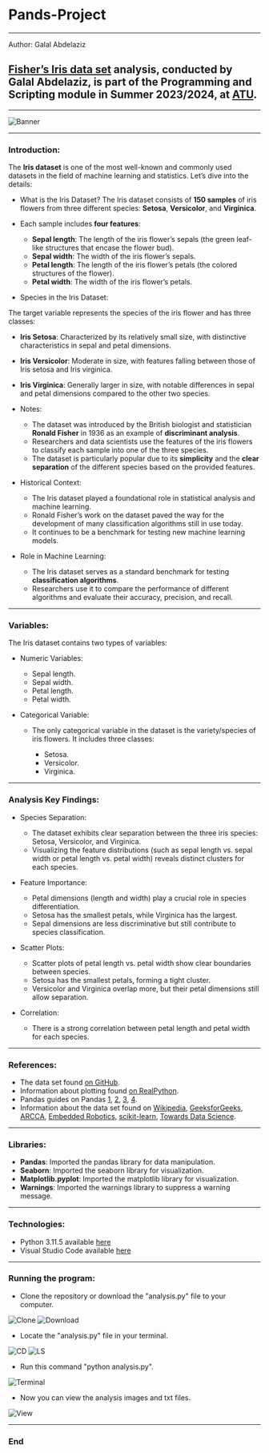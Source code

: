 # Pands-Project
***

Author: Galal Abdelaziz

## [Fisher’s Iris data set](https://archive.ics.uci.edu/dataset/53/iris) analysis, conducted by __Galal Abdelaziz__, is part of the Programming and Scripting module in Summer 2023/2024, at [ATU](https://www.atu.ie/).

***

![Banner](img/Iris.png)

***

### Introduction:

The __Iris dataset__ is one of the most well-known and commonly used datasets in the field of machine learning and statistics. Let’s dive into the details:

* What is the Iris Dataset?
The Iris dataset consists of __150 samples__ of iris flowers from three different species: __Setosa__, __Versicolor__, and __Virginica__.

* Each sample includes __four features__:

    * __Sepal length__: The length of the iris flower’s sepals (the green leaf-like structures that encase the flower bud).
    * __Sepal width__: The width of the iris flower’s sepals.
    * __Petal length__: The length of the iris flower’s petals (the colored structures of the flower).
    * __Petal width__: The width of the iris flower’s petals.

* Species in the Iris Dataset:

The target variable represents the species of the iris flower and has three classes:

* __Iris Setosa__: Characterized by its relatively small size, with distinctive characteristics in sepal and petal dimensions.
* __Iris Versicolor__: Moderate in size, with features falling between those of Iris setosa and Iris virginica.
* __Iris Virginica__: Generally larger in size, with notable differences in sepal and petal dimensions compared to the other two species.

* Notes:

    * The dataset was introduced by the British biologist and statistician __Ronald Fisher__ in 1936 as an example of __discriminant analysis__.
    * Researchers and data scientists use the features of the iris flowers to classify each sample into one of the three species.
    * The dataset is particularly popular due to its __simplicity__ and the __clear separation__ of the different species based on the provided features.

* Historical Context:

    * The Iris dataset played a foundational role in statistical analysis and machine learning.
    * Ronald Fisher’s work on the dataset paved the way for the development of many classification algorithms still in use today.
    * It continues to be a benchmark for testing new machine learning models.

* Role in Machine Learning:

    * The Iris dataset serves as a standard benchmark for testing __classification algorithms__.
    * Researchers use it to compare the performance of different algorithms and evaluate their accuracy, precision, and recall.

***

### Variables: 

The Iris dataset contains two types of variables:

* Numeric Variables:

    * Sepal length.
    * Sepal width.
    * Petal length.
    * Petal width.

* Categorical Variable:
    * The only categorical variable in the dataset is the variety/species of iris flowers. It includes three classes:

        * Setosa.
        * Versicolor.
        * Virginica.

***

### Analysis Key Findings:

* Species Separation:

    * The dataset exhibits clear separation between the three iris species: Setosa, Versicolor, and Virginica.
    * Visualizing the feature distributions (such as sepal length vs. sepal width or petal length vs. petal width) reveals distinct clusters for each species.

* Feature Importance:

    * Petal dimensions (length and width) play a crucial role in species differentiation.
    * Setosa has the smallest petals, while Virginica has the largest.
    * Sepal dimensions are less discriminative but still contribute to species classification.

* Scatter Plots:

    * Scatter plots of petal length vs. petal width show clear boundaries between species.
    * Setosa has the smallest petals, forming a tight cluster.
    * Versicolor and Virginica overlap more, but their petal dimensions still allow separation.

* Correlation:

    * There is a strong correlation between petal length and petal width for each species.

***

### References:

* The data set found [on GitHub](https://raw.githubusercontent.com/mwaskom/seaborn-data/master/iris.csv).
* Information about plotting found [on RealPython](https://realpython.com/python-matplotlib-guide/#understanding-pltsubplots-notation).
* Pandas guides on Pandas [1](https://pandas.pydata.org/docs/user_guide/index.html#user-guide), [2](https://pandas.pydata.org/docs/user_guide/dsintro.html#dataframe), [3](https://pandas.pydata.org/docs/user_guide/10min.html#plotting), [4](https://pandas.pydata.org/docs/reference/api/pandas.DataFrame.corr.html).
* Information about the data set found on [Wikipedia](https://en.wikipedia.org/wiki/Iris_flower_data_set), [GeeksforGeeks](https://www.geeksforgeeks.org/iris-dataset/), [ARCCA](https://arcca.github.io/An-Introduction-to-Machine-Learning-Applications/03-scikit-learn-iris-dataset/index.html), [Embedded Robotics](https://www.embedded-robotics.com/iris-dataset-classification/), [scikit-learn](https://scikit-learn.org/stable/auto_examples/datasets/plot_iris_dataset.html), [Towards Data Science](https://towardsdatascience.com/an-eda-walkthrough-the-iris-dataset-3f79246266c1).

***

### Libraries:

* __Pandas__: Imported the pandas library for data manipulation.
* __Seaborn__: Imported the seaborn library for visualization.
* __Matplotlib.pyplot__: Imported the matplotlib library for visualization.
* __Warnings__: Imported the warnings library to suppress a warning message.

***

### Technologies:

* Python 3.11.5 available [here](https://www.anaconda.com/download)
* Visual Studio Code available [here](https://code.visualstudio.com/)
***

### Running the program:

* Clone the repository or download the "analysis.py" file to your computer.

![Clone](img/clone.png)
![Download](img/download.png)

* Locate the "analysis.py" file in your terminal.

![CD](img/cd.png)
![LS](img/ls.png)

* Run this command "python analysis.py".

![Terminal](img/terminal.png)

* Now you can view the analysis images and txt files.

![View](img/view.png)

***

### End